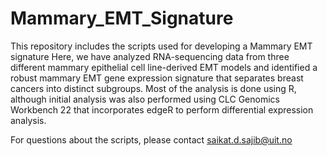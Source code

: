 # Mammary_EMT_Signature
This repository includes the scripts used for developing a Mammary EMT signature
Here, we have analyzed RNA-sequencing data from three different mammary epithelial cell line-derived EMT models and identified a robust mammary EMT gene expression signature that separates breast cancers into distinct subgroups. Most of the analysis is done using R, although initial analysis was also performed using CLC Genomics Workbench 22 that incorporates edgeR to perform differential expression analysis.

For questions about the scripts, please contact saikat.d.sajib@uit.no 
